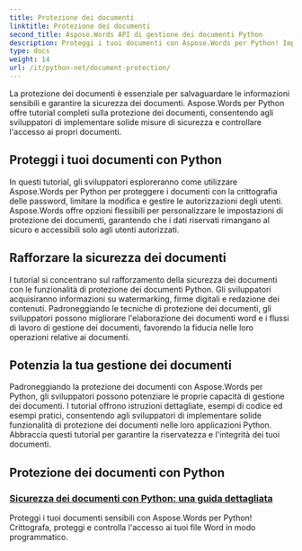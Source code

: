 ```yaml
---
title: Protezione dei documenti
linktitle: Protezione dei documenti
second_title: Aspose.Words API di gestione dei documenti Python
description: Proteggi i tuoi documenti con Aspose.Words per Python! Implementa la crittografia delle password, le autorizzazioni utente e le firme digitali per una solida protezione dei documenti.
type: docs
weight: 14
url: /it/python-net/document-protection/
---
```

La protezione dei documenti è essenziale per salvaguardare le informazioni sensibili e garantire la sicurezza dei documenti. Aspose.Words per Python offre tutorial completi sulla protezione dei documenti, consentendo agli sviluppatori di implementare solide misure di sicurezza e controllare l'accesso ai propri documenti.

## Proteggi i tuoi documenti con Python

In questi tutorial, gli sviluppatori esploreranno come utilizzare Aspose.Words per Python per proteggere i documenti con la crittografia delle password, limitare la modifica e gestire le autorizzazioni degli utenti. Aspose.Words offre opzioni flessibili per personalizzare le impostazioni di protezione dei documenti, garantendo che i dati riservati rimangano al sicuro e accessibili solo agli utenti autorizzati.

## Rafforzare la sicurezza dei documenti

I tutorial si concentrano sul rafforzamento della sicurezza dei documenti con le funzionalità di protezione dei documenti Python. Gli sviluppatori acquisiranno informazioni su watermarking, firme digitali e redazione dei contenuti. Padroneggiando le tecniche di protezione dei documenti, gli sviluppatori possono migliorare l'elaborazione dei documenti word e i flussi di lavoro di gestione dei documenti, favorendo la fiducia nelle loro operazioni relative ai documenti.

## Potenzia la tua gestione dei documenti

Padroneggiando la protezione dei documenti con Aspose.Words per Python, gli sviluppatori possono potenziare le proprie capacità di gestione dei documenti. I tutorial offrono istruzioni dettagliate, esempi di codice ed esempi pratici, consentendo agli sviluppatori di implementare solide funzionalità di protezione dei documenti nelle loro applicazioni Python. Abbraccia questi tutorial per garantire la riservatezza e l'integrità dei tuoi documenti.

## Protezione dei documenti con Python
### [Sicurezza dei documenti con Python: una guida dettagliata](./document-security-python/)
Proteggi i tuoi documenti sensibili con Aspose.Words per Python! Crittografa, proteggi e controlla l'accesso ai tuoi file Word in modo programmatico.